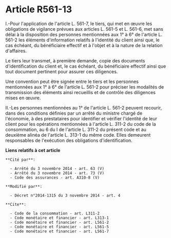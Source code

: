 # Article R561-13

I.-Pour l'application de l'article L. 561-7, le tiers, qui met en œuvre les obligations de vigilance prévues aux articles L.
561-5 et L. 561-6, met sans délai à la disposition des personnes mentionnées aux 1° à 6° de l'article L. 561-2 les éléments
d'information relatifs à l'identité du client ainsi que, le cas échéant, du bénéficiaire effectif et à l'objet et à la nature
de la relation d'affaires. 

Le tiers leur transmet, à première demande, copie des documents d'identification du client et, le cas échéant, du
bénéficiaire effectif ainsi que tout document pertinent pour assurer ces diligences. 

Une convention peut être signée entre le tiers et les personnes mentionnées aux 1° à 6° de l'article L. 561-2 pour préciser
les modalités de transmission des éléments ainsi recueillis et de contrôle des diligences mises en œuvre. 

II.-Les personnes mentionnées au 1° de l'article L. 561-2 peuvent recourir, dans des conditions définies par un arrêté du
ministre chargé de l'économie, à des prestataires pour identifier et vérifier l'identité de leur client pour les opérations
mentionnées à l'article L. 311-2 du code de la consommation, au 6 du I de l'article L. 311-2 du présent code et au deuxième
alinéa de l'article L. 313-1 du même code. Elles demeurent responsables de l'exécution des obligations d'identification.

**Liens relatifs à cet article**

	**Cité par**:

	  - Arrêté du 3 novembre 2014 - art. 63 (V)
	  - Arrêté du 3 novembre 2014 - art. 73 (V)
	  - Code des assurances - art. A310-8 (V)

	**Modifié par**:

	  - Décret n°2014-1315 du 3 novembre 2014 - art. 4

	**Cite**:

	  - Code de la consommation - art. L311-2
	  - Code monétaire et financier - art. L313-1
	  - Code monétaire et financier - art. L561-2
	  - Code monétaire et financier - art. L561-5
	  - Code monétaire et financier - art. L561-7
